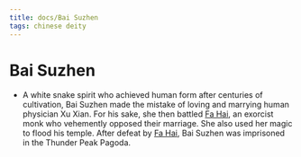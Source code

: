 ```yaml
---
title: docs/Bai Suzhen
tags: chinese deity
---
```


# Bai Suzhen 
- A white snake spirit who achieved human form after centuries of cultivation, Bai Suzhen made the mistake of loving and marrying human physician Xu Xian. For his sake, she then battled [Fa Hai](Fa%20Hai.md), an exorcist monk who vehemently opposed their marriage. She also used her magic to flood his temple. After defeat by [Fa Hai](Fa%20Hai.md), Bai Suzhen was imprisoned in the Thunder Peak Pagoda.